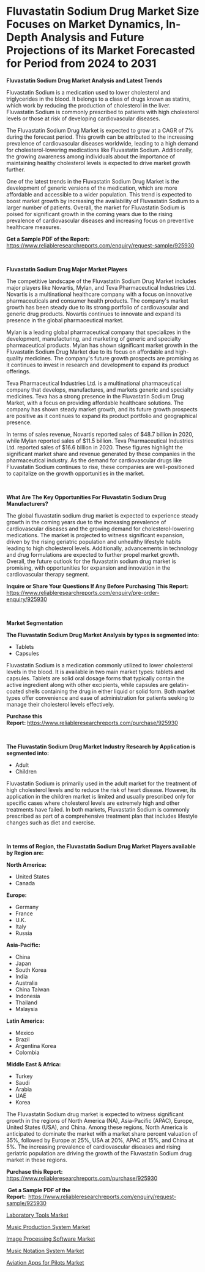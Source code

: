 <p><h1>Fluvastatin Sodium Drug Market Size Focuses on Market Dynamics, In-Depth Analysis and Future Projections of its Market Forecasted for Period from 2024 to 2031</h1></p><p><strong>Fluvastatin Sodium Drug Market Analysis and Latest Trends</strong></p>
<p><p>Fluvastatin Sodium is a medication used to lower cholesterol and triglycerides in the blood. It belongs to a class of drugs known as statins, which work by reducing the production of cholesterol in the liver. Fluvastatin Sodium is commonly prescribed to patients with high cholesterol levels or those at risk of developing cardiovascular diseases.</p><p>The Fluvastatin Sodium Drug Market is expected to grow at a CAGR of 7% during the forecast period. This growth can be attributed to the increasing prevalence of cardiovascular diseases worldwide, leading to a high demand for cholesterol-lowering medications like Fluvastatin Sodium. Additionally, the growing awareness among individuals about the importance of maintaining healthy cholesterol levels is expected to drive market growth further.</p><p>One of the latest trends in the Fluvastatin Sodium Drug Market is the development of generic versions of the medication, which are more affordable and accessible to a wider population. This trend is expected to boost market growth by increasing the availability of Fluvastatin Sodium to a larger number of patients. Overall, the market for Fluvastatin Sodium is poised for significant growth in the coming years due to the rising prevalence of cardiovascular diseases and increasing focus on preventive healthcare measures.</p></p>
<p><strong>Get a Sample PDF of the Report:&nbsp;</strong> <a href="https://www.reliableresearchreports.com/enquiry/request-sample/925930">https://www.reliableresearchreports.com/enquiry/request-sample/925930</a></p>
<p>&nbsp;</p>
<p><strong>Fluvastatin Sodium Drug Major Market Players</strong></p>
<p><p>The competitive landscape of the Fluvastatin Sodium Drug Market includes major players like Novartis, Mylan, and Teva Pharmaceutical Industries Ltd. Novartis is a multinational healthcare company with a focus on innovative pharmaceuticals and consumer health products. The company's market growth has been steady due to its strong portfolio of cardiovascular and generic drug products. Novartis continues to innovate and expand its presence in the global pharmaceutical market.</p><p>Mylan is a leading global pharmaceutical company that specializes in the development, manufacturing, and marketing of generic and specialty pharmaceutical products. Mylan has shown significant market growth in the Fluvastatin Sodium Drug Market due to its focus on affordable and high-quality medicines. The company's future growth prospects are promising as it continues to invest in research and development to expand its product offerings.</p><p>Teva Pharmaceutical Industries Ltd. is a multinational pharmaceutical company that develops, manufactures, and markets generic and specialty medicines. Teva has a strong presence in the Fluvastatin Sodium Drug Market, with a focus on providing affordable healthcare solutions. The company has shown steady market growth, and its future growth prospects are positive as it continues to expand its product portfolio and geographical presence.</p><p>In terms of sales revenue, Novartis reported sales of $48.7 billion in 2020, while Mylan reported sales of $11.5 billion. Teva Pharmaceutical Industries Ltd. reported sales of $16.6 billion in 2020. These figures highlight the significant market share and revenue generated by these companies in the pharmaceutical industry. As the demand for cardiovascular drugs like Fluvastatin Sodium continues to rise, these companies are well-positioned to capitalize on the growth opportunities in the market.</p></p>
<p>&nbsp;</p>
<p><strong>What Are The Key Opportunities For Fluvastatin Sodium Drug Manufacturers?</strong></p>
<p><p>The global fluvastatin sodium drug market is expected to experience steady growth in the coming years due to the increasing prevalence of cardiovascular diseases and the growing demand for cholesterol-lowering medications. The market is projected to witness significant expansion, driven by the rising geriatric population and unhealthy lifestyle habits leading to high cholesterol levels. Additionally, advancements in technology and drug formulations are expected to further propel market growth. Overall, the future outlook for the fluvastatin sodium drug market is promising, with opportunities for expansion and innovation in the cardiovascular therapy segment.</p></p>
<p><strong>Inquire or Share Your Questions If Any Before Purchasing This Report:</strong> <a href="https://www.reliableresearchreports.com/enquiry/pre-order-enquiry/925930">https://www.reliableresearchreports.com/enquiry/pre-order-enquiry/925930</a></p>
<p>&nbsp;</p>
<p><strong>Market Segmentation</strong></p>
<p><strong>The Fluvastatin Sodium Drug Market Analysis by types is segmented into:</strong></p>
<p><ul><li>Tablets</li><li>Capsules</li></ul></p>
<p><p>Fluvastatin Sodium is a medication commonly utilized to lower cholesterol levels in the blood. It is available in two main market types: tablets and capsules. Tablets are solid oral dosage forms that typically contain the active ingredient along with other excipients, while capsules are gelatin-coated shells containing the drug in either liquid or solid form. Both market types offer convenience and ease of administration for patients seeking to manage their cholesterol levels effectively.</p></p>
<p><strong>Purchase this Report:&nbsp;</strong><a href="https://www.reliableresearchreports.com/purchase/925930">https://www.reliableresearchreports.com/purchase/925930</a></p>
<p>&nbsp;</p>
<p><strong>The Fluvastatin Sodium Drug Market Industry Research by Application is segmented into:</strong></p>
<p><ul><li>Adult</li><li>Children</li></ul></p>
<p><p>Fluvastatin Sodium is primarily used in the adult market for the treatment of high cholesterol levels and to reduce the risk of heart disease. However, its application in the children market is limited and usually prescribed only for specific cases where cholesterol levels are extremely high and other treatments have failed. In both markets, Fluvastatin Sodium is commonly prescribed as part of a comprehensive treatment plan that includes lifestyle changes such as diet and exercise.</p></p>
<p>&nbsp;</p>
<p><strong>In terms of Region, the Fluvastatin Sodium Drug Market Players available by Region are:</strong></p>
<p>
    <p> <strong> North America: </strong>
        <ul>
            <li>United States</li>
            <li>Canada</li>
        </ul>
        </p> 
    <p> <strong> Europe: </strong>
        <ul>
            <li>Germany</li>
            <li>France</li>
            <li>U.K.</li>
            <li>Italy</li>
            <li>Russia</li>
        </ul>
        </p> 
    <p> <strong> Asia-Pacific: </strong>
        <ul>
            <li>China</li>
            <li>Japan</li>
            <li>South Korea</li>
            <li>India</li>
            <li>Australia</li>
            <li>China Taiwan</li>
            <li>Indonesia</li>
            <li>Thailand</li>
            <li>Malaysia</li>
        </ul>
        </p> 
    <p> <strong> Latin America: </strong>
        <ul>
            <li>Mexico</li>
            <li>Brazil</li>
            <li>Argentina Korea</li>
            <li>Colombia</li>
        </ul>
        </p> 
    <p> <strong> Middle East & Africa: </strong>
        <ul>
            <li>Turkey</li>
            <li>Saudi</li>
            <li>Arabia</li>
            <li>UAE</li>
            <li>Korea</li>
        </ul>
    </p>
    </p>
<p><p>The Fluvastatin Sodium drug market is expected to witness significant growth in the regions of North America (NA), Asia-Pacific (APAC), Europe, United States (USA), and China. Among these regions, North America is anticipated to dominate the market with a market share percent valuation of 35%, followed by Europe at 25%, USA at 20%, APAC at 15%, and China at 5%. The increasing prevalence of cardiovascular diseases and rising geriatric population are driving the growth of the Fluvastatin Sodium drug market in these regions.</p></p>
<p><strong>Purchase this Report: </strong><a href="https://www.reliableresearchreports.com/purchase/925930">https://www.reliableresearchreports.com/purchase/925930</a></p>
<p>&nbsp;<strong>Get a Sample PDF of the Report:&nbsp;&nbsp;</strong><a href="https://www.reliableresearchreports.com/enquiry/request-sample/925930">https://www.reliableresearchreports.com/enquiry/request-sample/925930</a></p>
<p><strong></strong></p>
<p><p><a href="https://medium.com/@tiannathiel2023/laboratory-tools-market-insights-into-market-cagr-market-trends-and-growth-strategies-0e10b0e81d82">Laboratory Tools Market</a></p><p><a href="https://medium.com/@stephenarmstrong52/music-production-system-market-analysis-and-sze-forecasted-for-period-from-2024-to-2031-b64fa3353482">Music Production System Market</a></p><p><a href="https://medium.com/@tiannathiel2023/image-processing-software-market-trends-forecast-and-competitive-analysis-to-2031-3e8f4607e819">Image Processing Software Market</a></p><p><a href="https://medium.com/@stephenarmstrong52/music-notation-system-market-outlook-industry-overview-and-forecast-2024-to-2031-14f3bd37387d">Music Notation System Market</a></p><p><a href="https://medium.com/@tiannathiel2023/aviation-apps-for-pilots-nbsp-market-focuses-on-market-share-size-and-projected-forecast-till-2031-22582df9311d">Aviation Apps for Pilots Market</a></p></p>